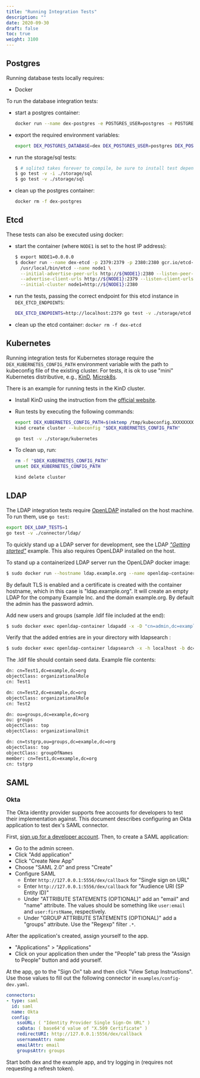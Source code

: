 ```yaml
---
title: "Running Integration Tests"
description: ""
date: 2020-09-30
draft: false
toc: true
weight: 3100
---
```


## Postgres

Running database tests locally requires:

* Docker

To run the database integration tests:

- start a postgres container:

  ```bash
  docker run --name dex-postgres -e POSTGRES_USER=postgres -e POSTGRES_DB=dex -p 5432:5432 -d postgres:11
  ```

- export the required environment variables:

  ```bash
  export DEX_POSTGRES_DATABASE=dex DEX_POSTGRES_USER=postgres DEX_POSTGRES_PASSWORD=postgres DEX_POSTGRES_HOST=127.0.0.1:5432
  ```

- run the storage/sql tests:

  ```bash
  $ # sqlite3 takes forever to compile, be sure to install test dependencies
  $ go test -v -i ./storage/sql
  $ go test -v ./storage/sql
  ```

- clean up the postgres container: 

  ```bash
  docker rm -f dex-postgres
  ```

## Etcd

These tests can also be executed using docker:

- start the container (where `NODE1` is set to the host IP address):

  ```bash
  $ export NODE1=0.0.0.0
  $ docker run --name dex-etcd -p 2379:2379 -p 2380:2380 gcr.io/etcd-development/etcd:v3.3.10 \
    /usr/local/bin/etcd --name node1 \
    --initial-advertise-peer-urls http://${NODE1}:2380 --listen-peer-urls http://${NODE1}:2380 \
    --advertise-client-urls http://${NODE1}:2379 --listen-client-urls http://${NODE1}:2379 \
    --initial-cluster node1=http://${NODE1}:2380
  ```

- run the tests, passing the correct endpoint for this etcd instance in `DEX_ETCD_ENDPOINTS`:

  ```bash
  DEX_ETCD_ENDPOINTS=http://localhost:2379 go test -v ./storage/etcd
  ```
- clean up the etcd container: `docker rm -f dex-etcd`

## Kubernetes

Running integration tests for Kubernetes storage require the `DEX_KUBERNETES_CONFIG_PATH` environment variable
with the path to kubeconfig file of the existing cluster. For tests, it is ok to use "mini" Kubernetes distributive, e.g., [KinD][kind], [Microk8s][microk8s].

There is an example for running tests in the KinD cluster.

* Install KinD using the instruction from the [official website][kind-install].

* Run tests by executing the following commands:
  ```bash
  export DEX_KUBERNETES_CONFIG_PATH=$(mktemp /tmp/kubeconfig.XXXXXXXX)
  kind create cluster --kubeconfig "$DEX_KUBERNETES_CONFIG_PATH"

  go test -v ./storage/kubernetes
  ```
* To clean up, run:
  ```bash
  rm -f "$DEX_KUBERNETES_CONFIG_PATH"
  unset DEX_KUBERNETES_CONFIG_PATH
  
  kind delete cluster
  ```

## LDAP

The LDAP integration tests require [OpenLDAP][openldap] installed on the host machine. To run them, use `go test`:

```bash
export DEX_LDAP_TESTS=1
go test -v ./connector/ldap/
```

To quickly stand up a LDAP server for development, see the LDAP [_"Getting started"_](/docs/connectors/ldap/#getting-started) example. This also requires OpenLDAP installed on the host.

To stand up a containerized LDAP server run the OpenLDAP docker image:

```bash
$ sudo docker run --hostname ldap.example.org --name openldap-container --detach osixia/openldap:1.1.6
```

By default TLS is enabled and a certificate is created with the container hostname, which in this case is "ldap.example.org". It will create an empty LDAP for the company Example Inc. and the domain example.org. By default the admin has the password admin.

Add new users and groups (sample .ldif file included at the end):

```bash
$ sudo docker exec openldap-container ldapadd -x -D "cn=admin,dc=example,dc=org" -w admin -f <path to .ldif> -h ldap.example.org -ZZ
```

Verify that the added entries are in your directory with ldapsearch :

```bash
$ sudo docker exec openldap-container ldapsearch -x -h localhost -b dc=example,dc=org -D "cn=admin,dc=example,dc=org" -w admin
```
The .ldif file should contain seed data. Example file contents:

```bash
dn: cn=Test1,dc=example,dc=org
objectClass: organizationalRole
cn: Test1

dn: cn=Test2,dc=example,dc=org
objectClass: organizationalRole
cn: Test2

dn: ou=groups,dc=example,dc=org
ou: groups
objectClass: top
objectClass: organizationalUnit

dn: cn=tstgrp,ou=groups,dc=example,dc=org
objectClass: top
objectClass: groupOfNames
member: cn=Test1,dc=example,dc=org
cn: tstgrp
```

## SAML

### Okta

The Okta identity provider supports free accounts for developers to test their implementation against. This document describes configuring an Okta application to test dex's SAML connector.

First, [sign up for a developer account][okta-sign-up]. Then, to create a SAML application:

* Go to the admin screen.
* Click "Add application"
* Click "Create New App"
* Choose "SAML 2.0" and press "Create"
* Configure SAML
  * Enter `http://127.0.0.1:5556/dex/callback` for "Single sign on URL"
  * Enter `http://127.0.0.1:5556/dex/callback` for "Audience URI (SP Entity ID)"
  * Under "ATTRIBUTE STATEMENTS (OPTIONAL)" add an "email" and "name" attribute. The values should be something like `user:email` and `user:firstName`, respectively.
  * Under "GROUP ATTRIBUTE STATEMENTS (OPTIONAL)" add a "groups" attribute. Use the "Regexp" filter `.*`.

After the application's created, assign yourself to the app.

* "Applications" > "Applications"
* Click on your application then under the "People" tab press the "Assign to People" button and add yourself.

At the app, go to the "Sign On" tab and then click "View Setup Instructions". Use those values to fill out the following connector in `examples/config-dev.yaml`.

```yaml
connectors:
- type: saml
  id: saml
  name: Okta
  config:
    ssoURL: ( "Identity Provider Single Sign-On URL" )
    caData: ( base64'd value of "X.509 Certificate" )
    redirectURI: http://127.0.0.1:5556/dex/callback
    usernameAttr: name
    emailAttr: email
    groupsAttr: groups
```

Start both dex and the example app, and try logging in (requires not requesting a refresh token).

[kind]: https://github.com/kubernetes-sigs/kind/
[kind-install]: https://kind.sigs.k8s.io/docs/user/quick-start/#installation
[microk8s]: https://github.com/ubuntu/microk8s
[okta-sign-up]: https://www.okta.com/developer/signup/
[openldap]: https://www.openldap.org/
